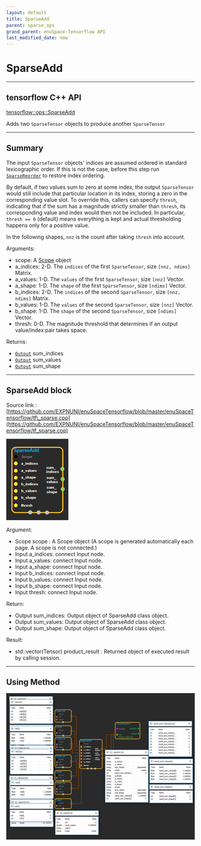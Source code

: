 ```yaml
--- 
layout: default 
title: SparseAdd 
parent: sparse_ops 
grand_parent: enuSpace-Tensorflow API 
last_modified_date: now 
--- 
```


# SparseAdd

---

## tensorflow C++ API

[tensorflow::ops::SparseAdd](https://www.tensorflow.org/api_docs/cc/class/tensorflow/ops/sparse-add)

Adds two `SparseTensor` objects to produce another `SparseTensor`

---

## Summary

The input `SparseTensor` objects' indices are assumed ordered in standard lexicographic order. If this is not the case, before this step run [`SparseReorder`](https://www.tensorflow.org/api_docs/cc/class/tensorflow/ops/sparse-reorder.html#classtensorflow_1_1ops_1_1_sparse_reorder) to restore index ordering.

By default, if two values sum to zero at some index, the output `SparseTensor` would still include that particular location in its index, storing a zero in the corresponding value slot. To override this, callers can specify `thresh`, indicating that if the sum has a magnitude strictly smaller than `thresh`, its corresponding value and index would then not be included. In particular, `thresh == 0` \(default\) means everything is kept and actual thresholding happens only for a positive value.

In the following shapes, `nnz` is the count after taking `thresh` into account.

Arguments:

* scope: A [Scope](https://www.tensorflow.org/api_docs/cc/class/tensorflow/scope.html#classtensorflow_1_1_scope) object
* a\_indices: 2-D. The `indices` of the first `SparseTensor`, size `[nnz, ndims]` Matrix.
* a\_values: 1-D. The `values` of the first `SparseTensor`, size `[nnz]` Vector.
* a\_shape: 1-D. The `shape` of the first `SparseTensor`, size `[ndims]` Vector.
* b\_indices: 2-D. The `indices` of the second `SparseTensor`, size `[nnz, ndims]` Matrix.
* b\_values: 1-D. The `values` of the second `SparseTensor`, size `[nnz]` Vector.
* b\_shape: 1-D. The `shape` of the second `SparseTensor`, size `[ndims]` Vector.
* thresh: 0-D. The magnitude threshold that determines if an output value/index pair takes space.

Returns:

* [`Output`](https://www.tensorflow.org/api_docs/cc/class/tensorflow/output.html#classtensorflow_1_1_output) sum\_indices
* [`Output`](https://www.tensorflow.org/api_docs/cc/class/tensorflow/output.html#classtensorflow_1_1_output) sum\_values
* [`Output`](https://www.tensorflow.org/api_docs/cc/class/tensorflow/output.html#classtensorflow_1_1_output) sum\_shape

---

## SparseAdd block

Source link : [https://github.com/EXPNUNI/enuSpaceTensorflow/blob/master/enuSpaceTensorflow/tf\_sparse.cpp](https://github.com/EXPNUNI/enuSpaceTensorflow/blob/master/enuSpaceTensorflow/tf_sparse.cpp)

![](./assets/sparse_op/SparseAdd1.jpg)

Argument:

* Scope scope : A Scope object \(A scope is generated automatically each page. A scope is not connected.\)
* Input a\_indices: connect  Input node.
* Input a\_values: connect  Input node.
* Input a\_shape: connect  Input node.
* Input b\_indices: connect  Input node.
* Input b\_values: connect  Input node.
* Input b\_shape: connect  Input node.
* Input thresh: connect  Input node.

Return:

* Output sum\_indices: Output object of SparseAdd class object.
* Output sum\_values: Output object of SparseAdd class object.
* Output sum\_shape: Output object of SparseAdd class object.

Result:

* std::vector\(Tensor\) product\_result : Returned object of executed result by calling session.

---

## Using Method

![](./assets/sparse_op/SparseAdd2.jpg)

